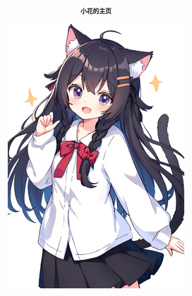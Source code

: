 <h4 align="center">
小花的主页
</h4>

<p align="center">
  <img src="https://github.com/Hana-Neko/Hana-Neko/blob/main/112841548.png" width="400">
</p>

